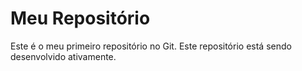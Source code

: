  # Meu Repositório  
Este é o meu primeiro repositório no Git.
Este repositório está sendo desenvolvido ativamente.
